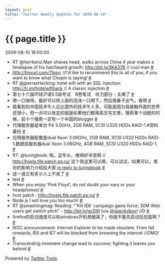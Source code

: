 ```yaml
---
layout: post
title: "Twitter Weekly Updates for 2009-08-10"
---
```


<h1> {{ page.title }} </h1> <p class='meta'>2009-08-10 18:00:00</p>

<ul class="aktt_tweet_digest">
	<li>RT @herrbenz:Man shaves head, walks across China 4 year makes a timelapse of his hair/beard growth: <a href="http://bit.ly/3KA37B" rel="nofollow">http://bit.ly/3KA37B</a> // cool man <a href="http://twitter.com/Joshua_C/statuses/3235410472">#</a></li>
	<li><a href="http://tinyurl.com/7lqsrr" rel="nofollow">http://tinyurl.com/7lqsrr</a> //I&#39;d like to recommend this to all of you, if you want to know what Chopin is saying! <a href="http://twitter.com/Joshua_C/statuses/3224364793">#</a></li>
	<li>RT @jperrasHacking: hotel wifi with an SQL injection: <a href="http://tr.im/hotelwifihack" rel="nofollow">http://tr.im/hotelwifihack</a> // A classic injection <a href="http://twitter.com/Joshua_C/statuses/3217467531">#</a></li>
	<li>第七十六届环球沪语5.5级考试　B卷笔试　听力部分 - 太难了 <a href="http://twitter.com/Joshua_C/statuses/3207091265">#</a></li>
	<li>喝一口咖啡，最好可以把上面的泡沫一口喝下，然后用鼻子出气，香啊 <a href="http://twitter.com/Joshua_C/statuses/3204280323">#</a></li>
	<li>我看到的中国技术牛人远比国外的技术牛人多，可能是因为我接触外面的世界还很小，但一点可以肯定的就是如果他们都用英文写文章，搜索某个话题的时候，前十个搜索一定有一个中国的blogger <a href="http://twitter.com/Joshua_C/statuses/3191150842">#</a></li>
	<li>代理服务器是单台 P4 3.0GHz, 2GB RAM, SCSI U320 HDDs RAID-1.#资料备份 <a href="http://twitter.com/Joshua_C/statuses/3187719259">#</a></li>
	<li>应用服务器配置是dual Xeon 3.06GHz, 2GB RAM, SCSI U320 HDDs RAID-1.数据库服务器dual Xeon 3.06GHz, 4GB RAM, SCSI U320 HDDs RAID-1. <a href="http://twitter.com/Joshua_C/statuses/3187713636">#</a></li>
	<li>RT: @turingbook: 唉，这年头，推得好辛苦啊 // <a href="http://hosts.file.patch.pp.ru/" rel="nofollow">http://hosts.file.patch.pp.ru/</a> 这个我这里可以用，可以试试，如果可以，借你的影响力介绍给大家 <a href="http://twitter.com/turingbook/statuses/3176001226">in reply to turingbook</a> <a href="http://twitter.com/Joshua_C/statuses/3176087704">#</a></li>
	<li>这一波又有多少人上不来了 <a href="http://twitter.com/Joshua_C/statuses/3175944696">#</a></li>
	<li>test <a href="http://twitter.com/Joshua_C/statuses/3175845825">#</a></li>
	<li>When you enjoy &#39;Pink Floyd&#39;, do not doubt your ears or your headphones! <a href="http://twitter.com/Joshua_C/statuses/3172566732">#</a></li>
	<li>host patch : <a href="http://hosts.file.patch.pp.ru/" rel="nofollow">http://hosts.file.patch.pp.ru/</a> <a href="http://twitter.com/Joshua_C/statuses/3171805359">#</a></li>
	<li>Node js I will love you too much! <a href="http://twitter.com/Joshua_C/statuses/3171787916">#</a></li>
	<li>RT @smashingmag: Reading: &quot;&#39;Kill IE6&#39; campaign gains force; 30M Web users get switch pitch&quot; - <a href="http://bit.ly/gcG9l" rel="nofollow">http://bit.ly/gcG9l</a> (via @<a href="http://twitter.com/speckyboy">speckyboy</a>) //D <a href="http://twitter.com/Joshua_C/statuses/3165803632">#</a></li>
	<li>firefox的启动速度可以和windows开机想媲美了，你就不能先启动后加载啊？ <a href="http://twitter.com/Joshua_C/statuses/3165683541">#</a></li>
	<li>W3C announcement: Internet Explorer to be made obsolete. From fall onwards, IE6 and IE7 will be blocked from browsing the internet //OMG! <a href="http://twitter.com/Joshua_C/statuses/3124952561">#</a></li>
	<li>Transcending imminent change lead to success; fighting it leaves you behind <a href="http://twitter.com/Joshua_C/statuses/3123974259">#</a></li>
</ul>
<p class="aktt_credit">Powered by <a href="http://alexking.org/projects/wordpress">Twitter Tools</a>.</p>